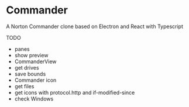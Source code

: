 # Commander
A Norton Commander clone based on Electron and React with Typescript

TODO
* panes
* show preview 
* CommanderView
* get drives
* save bounds
* Commander icon
* get files
* get icons with protocol.http and if-modified-since
* check Windows